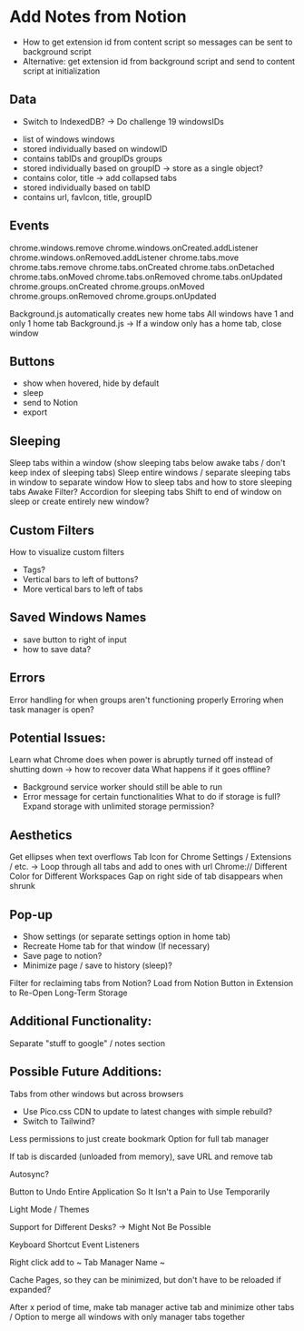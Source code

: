 # Add Notes from Notion
- How to get extension id from content script so messages can be sent to background script
- Alternative: get extension id from background script and send to content script at initialization

## Data
* Switch to IndexedDB? -> Do challenge 19
  windowsIDs
- list of windows
  windows
- stored individually based on windowID
- contains tabIDs and groupIDs
  groups
- stored individually based on groupID -> store as a single object?
- contains color, title -> add collapsed
  tabs
- stored individually based on tabID
- contains url, favIcon, title, groupID

## Events
chrome.windows.remove
chrome.windows.onCreated.addListener
chrome.windows.onRemoved.addListener
chrome.tabs.move
chrome.tabs.remove
chrome.tabs.onCreated
chrome.tabs.onDetached
chrome.tabs.onMoved
chrome.tabs.onRemoved
chrome.tabs.onUpdated
chrome.groups.onCreated
chrome.groups.onMoved
chrome.groups.onRemoved
chrome.groups.onUpdated

Background.js automatically creates new home tabs
All windows have 1 and only 1 home tab
Background.js -> If a window only has a home tab, close window

## Buttons
- show when hovered, hide by default
- sleep
- send to Notion
- export

## Sleeping
Sleep tabs within a window (show sleeping tabs below awake tabs / don't keep index of sleeping tabs)
Sleep entire windows / separate sleeping tabs in window to separate window
How to sleep tabs and how to store sleeping tabs
Awake Filter?
Accordion for sleeping tabs
Shift to end of window on sleep or create entirely new window?

## Custom Filters
How to visualize custom filters
- Tags?
- Vertical bars to left of buttons?
- More vertical bars to left of tabs

## Saved Windows Names
- save button to right of input
- how to save data?

## Errors
Error handling for when groups aren't functioning properly
Erroring when task manager is open?

## Potential Issues:

Learn what Chrome does when power is abruptly turned off instead of shutting down -> how to recover data
What happens if it goes offline?
- Background service worker should still be able to run
- Error message for certain functionalities
What to do if storage is full?
Expand storage with unlimited storage permission?

## Aesthetics

Get ellipses when text overflows
Tab Icon for Chrome Settings / Extensions / etc. -> Loop through all tabs and add to ones with url Chrome://
Different Color for Different Workspaces
Gap on right side of tab disappears when shrunk

## Pop-up

- Show settings (or separate settings option in home tab)
- Recreate Home tab for that window (If necessary)
- Save page to notion?
- Minimize page / save to history (sleep)?

Filter for reclaiming tabs from Notion?
Load from Notion Button in Extension to Re-Open Long-Term Storage



## Additional Functionality:

Separate "stuff to google" / notes section




## Possible Future Additions:

Tabs from other windows but across browsers

- Use Pico.css CDN to update to latest changes with simple rebuild?
- Switch to Tailwind?

Less permissions to just create bookmark
Option for full tab manager

If tab is discarded (unloaded from memory), save URL and remove tab

Autosync?

Button to Undo Entire Application So It Isn't a Pain to Use Temporarily

Light Mode / Themes

Support for Different Desks? -> Might Not Be Possible

Keyboard Shortcut Event Listeners

Right click add to ~ Tab Manager Name ~

Cache Pages, so they can be minimized, but don't have to be reloaded if expanded?

After x period of time, make tab manager active tab and minimize other tabs / Option to merge all windows with only manager tabs together

